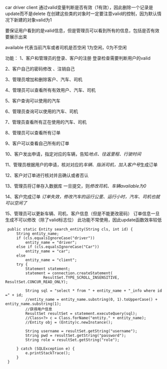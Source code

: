 car driver client 通过valid变量判断是否有效（1有效），因此删除一个记录是update而不是delete
在创建这些类的对象时一定要注意valid的控制，因为默认情况下新建的对象valid为1


要保证用户看到的是valid信息，但是管理员可以看到所有的信息，包括是否有效要展示出来

available 代表当前汽车或者司机是否空闲 1为空闲，0为不空闲


功能：
1、客户和管理员的登录、客户的注册  登录检查需要判断用户的valid

2、客户自己的密码修改 、注销自己

3、管理员增加和删除客户、汽车、司机 

4、管理员可以查看所有有效用户、汽车、司机

5、客户查询可以使用的汽车

6、管理员查询可以使用的汽车、司机

7、管理员查看所有正在使用的汽车、司机

8、管理员可以查看所有订单

9、客户可以查看自己所有的订单

10、客户发出申请，指定对应的车辆，告知*地点、往返里程、行驶时间*

11、管理员根据用户的申请，核对对应的*车辆、指派司机，加入客户号*生成订单

12、客户对订单进行核对并且确认或者否认 

13、管理员将订单存入数据库 一旦提交，则*修改司机、车辆available为0*

14、客户完成订单 _订单失效，修改汽车的运行公里、运行小时，汽车、司机也就可以空闲了_

15、管理员可以更新车辆、司机、客户信息（但是不能更改密码）   订单信息一旦生成不可以修改（除了valid标志位） 此功能不常使用，因此update函数效率较低


     public static Entity search_entity(String cls, int id) {
         String entity_name;
         if (cls.equalsIgnoreCase("driver"))
             entity_name = "driver";
         else if (cls.equalsIgnoreCase("Car"))
             entity_name = "car";
         else
             entity_name = "client";
         try {
             Statement statement;
             statement = connection.createStatement(
                     ResultSet.TYPE_SCROLL_INSENSITIVE, ResultSet.CONCUR_READ_ONLY);
 
             String sql = "select * from " + entity_name + "_info where id =" + id;
             //entity_name = entity_name.substring(0, 1).toUpperCase() + entity_name.substring(1);
             //获得用户信息
             ResultSet resultSet = statement.executeQuery(sql);
             //Class<?> c = Class.forName("entity." + entity_name);
             //Entity obj = (Entity)c.newInstance();
 
             String username = resultSet.getString("username");
             String pwd = resultSet.getString("password");
             String role = resultSet.getString("role");
 
         } catch (SQLException e) {
             e.printStackTrace();
         }
     }